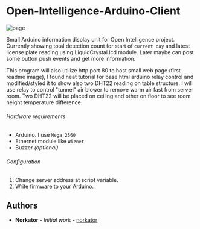 # Open-Intelligence-Arduino-Client

<p align="start">
  <img src="https://github.com/norkator/Open-Intelligence-Arduino-Client/tree/master/MegaDisplay/page1.png" alt="page">
</p>

Small Arduino information display unit for Open Intelligence project. 
Currently showing total detection count for start of `current day` and latest license plate reading using 
LiquidCrystal lcd module.
Later maybe can post some button push events and get more information.

This program will also utilize http port 80 to host small web page (first readme image), I found neat tutorial
for base html arduino relay control and modified/styled it to show also two DHT22 reading on table structure.
I will use relay to control "tunnel" air blower to remove warm air fast from server room. Two DHT22 will be placed
on ceiling and other on floor to see room height temperature difference. 


###### Hardware requirements
* Arduino. I use `Mega 2560`
* Ethernet module like `Wiznet`
* Buzzer *(optional)*


###### Configuration
1. Change server address at script variable.
2. Write firmware to your Arduino.


## Authors

* **Norkator** - *Initial work* - [norkator](https://github.com/norkator)

